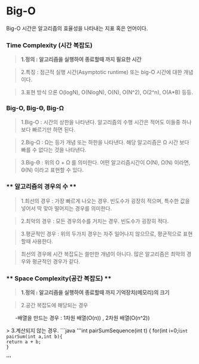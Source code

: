 # **Big-O**
Big-O 시간은 알고리즘의 효율성을 나타내는 지표 혹은 언어이다.


### **Time Complexity (시간 복잡도)**
> **1.정의 : 알고리즘을 실행하여 종료할때 까지 필요한 시간**  

> 2.특징 : 점근적 실행 시간(Asymptotic runtime) 또는 big-O 시간에 대한 개념이다.  

> 3.표현 방식 으론 O(logN), O(NlogN), O(N), O(N^2), O(2^n), O(A*B) 등등.  


### **Big-O, Big-Θ, Big-Ω**  
> 1.Big-O : 시간의 상한을 나타낸다. 알고리즘의 수행 시간은 적어도 이들중 하나보다 빠르기만 하면 된다.  

> 2.Big-Ω : Ω는 등가 개념 또는 하한을 나타낸다. 해당 알고리즘은 Ω 시간 보다 빠를 수 없다는 것을 나타낸다.  

> 3.Big-Θ : 위의 O + Ω 를 의미한다. 어떤 알고리즘시간이 O(N), Ω(N) 이라면, Θ(N) 이라고 표현할 수 있다.  



### ** 알고리즘의 경우의 수 **  
> 1.최선의 경우 : 가장 빠르게 나오는 경우. 빈도수가 굉장히 적으며, 특수한 값을 넣어서 딱 맞아 떨어지는 경우를 의미한다.   

> 2.최악의 경우 : 모든 경우의수를 거치는 경우. 빈도수가 굉장히 적다.  

> 3.평균적인 경우 : 위의 두가지 경우는 자주 일어나지 않으므로, 평균적으로 표현할때 사용한다.  

> 최선의 경우에 시간 복잡도는 쓸만한 개념이 아니다. 많은 알고리즘은 최악의 경우와 평균적인 경우가 같다.


### ** Space Complexity(공간 복잡도) **  
> **1.정의 : 알고리즘을 실행하여 종료할때 까지 기억장치(메모리)의 크기**    

> 2.공간 복잡도에 해당되는 경우 
<ul>-배열을 만드는 경우 : 1차원 배열(O(n)) , 2차원 배열(O(n^2))</ul>
> 3.계산되지 않는 경우.
```java
'''int pairSumSequence(int t) {
      for(int i=0;i<n;i++){
        sum+= pairSum(i,i + 1);
        }
        return sum;   
    }
    
    int pairSum(int a,int b){
    return a + b;
    }
'''
```
